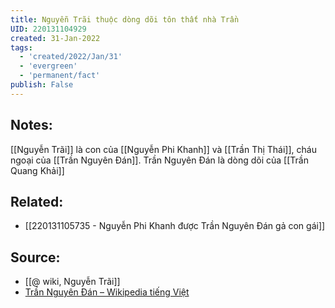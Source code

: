 ```yaml
---
title: Nguyễn Trãi thuộc dòng dõi tôn thất nhà Trần
UID: 220131104929
created: 31-Jan-2022
tags:
  - 'created/2022/Jan/31'
  - 'evergreen'
  - 'permanent/fact'
publish: False
---
```

## Notes:
[[Nguyễn Trãi]] là con của [[Nguyễn Phi Khanh]] và [[Trần Thị Thái]], cháu ngoại của [[Trần Nguyên Đán]]. Trần Nguyên Đán là dòng dõi của [[Trần Quang Khải]]

## Related:
- [[220131105735 - Nguyễn Phi Khanh được Trần Nguyên Đán gả con gái]]
## Source:
- [[@ wiki, Nguyễn Trãi]]
- [Trần Nguyên Đán – Wikipedia tiếng Việt](https://vi.wikipedia.org/wiki/Tr%E1%BA%A7n_Nguy%C3%AAn_%C4%90%C3%A1n)


